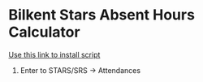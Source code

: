 # Bilkent Stars Absent Hours Calculator
[Use this link to install script](https://greasyfork.org/en/scripts/515086-calculate-missed-hours-for-classes)

1. Enter to STARS/SRS -> Attendances
